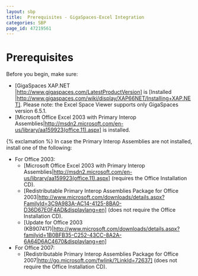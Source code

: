 ```yaml
---
layout: sbp
title:  Prerequisites - GigaSpaces-Excel Integration
categories: SBP
page_id: 47219561
---
```


# Prerequisites

Before you begin, make sure:

- [GigaSpaces XAP.NET |http://www.gigaspaces.com/LatestProductVersion] is [Installed |http://www.gigaspaces.com/wiki/display/XAP66NET/Installing+XAP.NET].
Please note: the Excel Space Viewer supports only GigaSpaces version 6.5.1.
- [Microsoft Office Excel 2003 with Primary Interop Assemblies|http://msdn2.microsoft.com/en-us/library/aa159923(office.11).aspx] is installed.

{% exclamation %} In case the Primary Interop Assemblies are not installed, install one of the following:
- For Office 2003:
    - [Microsoft Office Excel 2003 with Primary Interop Assemblies|http://msdn2.microsoft.com/en-us/library/aa159923(office.11).aspx] (requires the Office Installation CD).
    - [Redistributable Primary Interop Assemblies Package for Office 2003|http://www.microsoft.com/downloads/details.aspx?FamilyId=3C9A983A-AC14-4125-8BA0-D36D67E0F4AD&displaylang=en] (does not require the Office Installation CD).
    - [Update for Office 2003 (KB907417)|http://www.microsoft.com/downloads/details.aspx?familyid=1B0BFB35-C252-43CC-8A2A-6A64D6AC4670&displaylang=en]
- For Office 2007:
    - [Redistributable Primary Interop Assemblies Package for Office 2007|http://go.microsoft.com/fwlink/?LinkId=72637] (does not require the Office Installation CD).